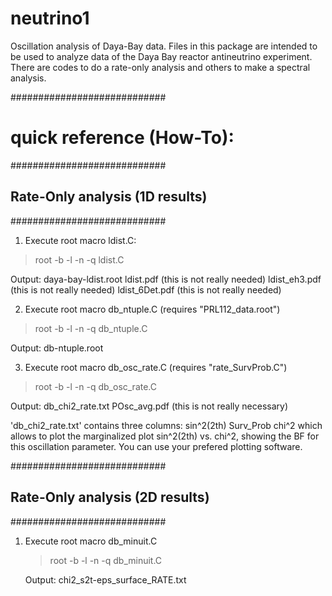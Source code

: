 # neutrino1
Oscillation analysis of Daya-Bay data.
Files in this package are intended to be used to analyze data of the Daya Bay reactor antineutrino experiment. There are codes to do a rate-only analysis and others to make a spectral analysis.

############################
# quick reference (How-To):
############################
## Rate-Only analysis (1D results)
############################

1. Execute root macro ldist.C:

  > root -b -l -n -q ldist.C

  Output: daya-bay-ldist.root
          ldist.pdf (this is not really needed)
          ldist_eh3.pdf (this is not really needed)
          ldist_6Det.pdf (this is not really needed)

2. Execute root macro db_ntuple.C (requires "PRL112_data.root")

  > root -b -l -n -q db_ntuple.C

   Output: db-ntuple.root

3. Execute root macro db_osc_rate.C (requires "rate_SurvProb.C")

  > root -b -l -n -q db_osc_rate.C

  Output: db_chi2_rate.txt
          POsc_avg.pdf (this is not really necessary)

  'db_chi2_rate.txt' contains three columns: sin^2(2th) Surv_Prob chi^2
  which allows to plot the marginalized plot sin^2(2th) vs. chi^2, showing the BF for this oscillation parameter. You can use your prefered plotting software.

############################
## Rate-Only analysis (2D results)
############################

1. Execute root macro db_minuit.C

   > root -b -l -n -q db_minuit.C

   Output: chi2_s2t-eps_surface_RATE.txt

